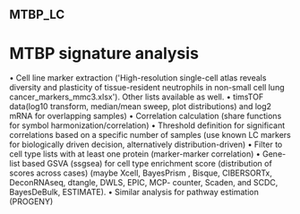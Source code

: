 ## MTBP_LC

# MTBP signature analysis

•	Cell line marker extraction ('High-resolution single-cell atlas reveals diversity and plasticity of tissue-resident neutrophils in non-small cell lung cancer_markers_mmc3.xlsx'). Other lists available as well.
•	 timsTOF data(log10 transform, median/mean sweep, plot distributions) and log2 mRNA for overlapping samples)
•	Correlation calculation (share functions for symbol harmonization/correlation)
•	Threshold definition for significant correlations based on a specific number of samples (use known LC markers for biologically driven decision, alternatively distribution-driven)
•	Filter to cell type lists with at least one protein (marker-marker correlation)
•	Gene-list based GSVA (ssgsea) for cell type enrichment score (distribution of scores across cases)
(maybe Xcell, BayesPrism , Bisque, CIBERSORTx, DeconRNAseq, dtangle, DWLS, EPIC, MCP- counter, Scaden, and SCDC, BayesDeBulk, ESTIMATE). 
•	Similar analysis for pathway estimation (PROGENY)
